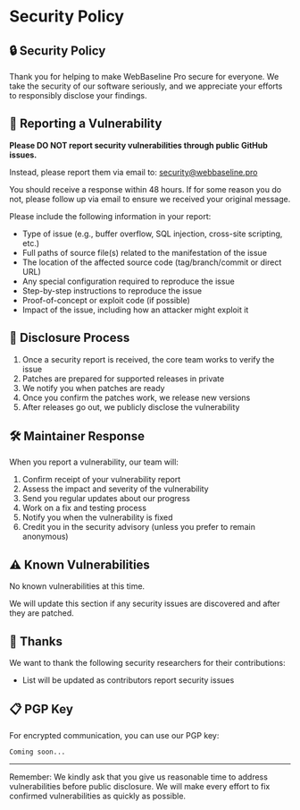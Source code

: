 # Security Policy

## 🔒 Security Policy

Thank you for helping to make WebBaseline Pro secure for everyone. We take the security of our software seriously, and we appreciate your efforts to responsibly disclose your findings.

## 🧭 Reporting a Vulnerability

**Please DO NOT report security vulnerabilities through public GitHub issues.**

Instead, please report them via email to:
[security@webbaseline.pro](mailto:security@webbaseline.pro)

You should receive a response within 48 hours. If for some reason you do not, please follow up via email to ensure we received your original message.

Please include the following information in your report:
- Type of issue (e.g., buffer overflow, SQL injection, cross-site scripting, etc.)
- Full paths of source file(s) related to the manifestation of the issue
- The location of the affected source code (tag/branch/commit or direct URL)
- Any special configuration required to reproduce the issue
- Step-by-step instructions to reproduce the issue
- Proof-of-concept or exploit code (if possible)
- Impact of the issue, including how an attacker might exploit it

## 🧩 Disclosure Process

1. Once a security report is received, the core team works to verify the issue
2. Patches are prepared for supported releases in private
3. We notify you when patches are ready
4. Once you confirm the patches work, we release new versions
5. After releases go out, we publicly disclose the vulnerability

## 🛠 Maintainer Response

When you report a vulnerability, our team will:
1. Confirm receipt of your vulnerability report
2. Assess the impact and severity of the vulnerability
3. Send you regular updates about our progress
4. Work on a fix and testing process
5. Notify you when the vulnerability is fixed
6. Credit you in the security advisory (unless you prefer to remain anonymous)

## ⚠️ Known Vulnerabilities

No known vulnerabilities at this time.

We will update this section if any security issues are discovered and after they are patched.

## 🙏 Thanks

We want to thank the following security researchers for their contributions:

- List will be updated as contributors report security issues

## 📋 PGP Key

For encrypted communication, you can use our PGP key:
```
Coming soon...
```

---

Remember: We kindly ask that you give us reasonable time to address vulnerabilities before public disclosure. We will make every effort to fix confirmed vulnerabilities as quickly as possible.